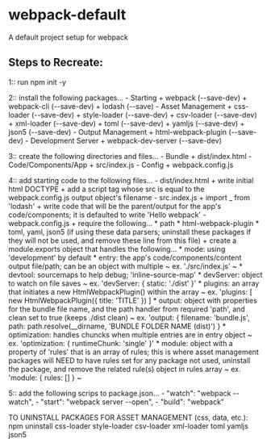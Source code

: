 # webpack-default
A default project setup for webpack

Steps to Recreate:
------------------

1:: run npm init -y

2:: install the following packages...
    - Starting
        + webpack        (--save-dev)
        + webpack-cli    (--save-dev)
        + lodash         (--save)
    - Asset Management
        + css-loader     (--save-dev)
        + style-loader   (--save-dev)
        + csv-loader     (--save-dev)
        + xml-loader     (--save-dev)
        + toml           (--save-dev)
        + yamljs         (--save-dev)
        + json5          (--save-dev)
    - Output Management
        + html-webpack-plugin (--save-dev)
    - Development Server
        + webpack-dev-server (--save-dev)

3:: create the following directories and files...
    - Bundle
        + dist/index.html
    - Code/Components/App
        + src/index.js
    - Config
        + webpack.config.js

4:: add starting code to the following files...
    - dist/index.html
        + write initial html DOCTYPE
        + add a script tag whose src is equal to the webpack.config.js output object's filename
    - src.index.js
        + import _ from 'lodash'
        + write code that will be the parent/output for the app's code/components; it is defaulted to write 'Hello webpack'
    - webpack.config.js
        + require the following...
            * path
            * html-webpack-plugin
            * toml, yaml, json5 (if using these data parsers; uninstall these packages if they will not be used, and remove these line from this file)
        + create a module.exports object that handles the following...
            * mode: using 'development' by default
            * entry: the app's code/components/content output file/path; can be an object with multiple
              ~ ex. './src/index.js' ~
            * devtool: sourcemaps to help debug; 'inline-source-map'
            * devServer: object to watch on file saves
              ~ ex. 'devServer: { static: './dist' }'
            * plugins: an array that initiates a new HtmlWebpackPlugin() within the array
              ~ ex. 'plugins: [ new HtmlWebpackPlugin({ title: 'TITLE' }) ]
            * output: object with properties for the bundle file name, and the path handler from required 'path', and clean set to true (keeps ./dist clean)
              ~ ex. 'output: { filename: 'bundle.js', path: path.resolve(__dirname, 'BUNDLE FOLDER NAME (dist)') }
            * optimization: handles chuncks when multiple entries are in entry object
              ~ ex. 'optimization: { runtimeChunk: 'single' }'
            * module: object with a property of 'rules' that is an array of rules; this is where asset management packages will NEED to have rules set
                      for any package not used, uninstall the package, and remove the related rule(s) object in rules array
              ~ ex. 'module: { rules: [] } ~

5:: add the following scrips to package.json...
    - "watch": "webpack --watch",
    - "start": "webpack server --open",
    - "build": "webpack"


TO UNINSTALL PACKAGES FOR ASSET MANAGEMENT (css, data, etc.): npm uninstall css-loader style-loader csv-loader xml-loader toml yamljs json5
